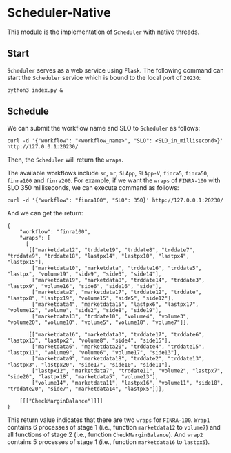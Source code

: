 # Scheduler-Native

This module is the implementation of `Scheduler` with native threads.

## Start
`Scheduler` serves as a web service using `Flask`. The following command can start the `Scheduler` service which is bound to the local port of `20230`:
```
python3 index.py &
```

## Schedule
We can submit the workflow name and SLO to `Scheduler` as follows:
```
curl -d '{"workflow": "<workflow_name>", "SLO": <SLO_in_millisecond>}' http://127.0.0.1:20230/
```
Then, the `Scheduler` will return the `wraps`.

The available workflows include `sn`, `mr`, `SLApp`, `SLApp-V`, `finra5`, `finra50`, `finra100` and `finra200`.
For example, if we want the `wraps` of `FINRA-100` with SLO 350 milliseconds, we can execute command as follows:
```
curl -d '{"workflow": "finra100", "SLO": 350}' http://127.0.0.1:20230/
```
And we can get the return:
```
{
    "workflow": "finra100", 
    "wraps": [
      [
       [["marketdata12", "trddate19", "trddate8", "trddate7", "trddate9", "trddate18", "lastpx14", "lastpx10", "lastpx4", "lastpx15"], 
        ["marketdata10", "marketdata", "trddate16", "trddate5", "lastpx", "volume19", "side9", "side3", "side14"], 
        ["marketdata19", "marketdata8", "trddate14", "trddate3", "lastpx9", "volume16", "side6", "side16", "side"], 
        ["marketdata2", "marketdata17", "trddate12", "trddate", "lastpx8", "lastpx19", "volume15", "side5", "side12"], 
        ["marketdata4", "marketdata15", "lastpx6", "lastpx17", "volume12", "volume", "side2", "side8", "side19"], 
        ["marketdata13", "trddate10", "volume4", "volume3", "volume20", "volume10", "volume5", "volume18", "volume7"]],

       [["marketdata16", "marketdata3", "trddate17", "trddate6", "lastpx13", "lastpx2", "volume8", "side4", "side15"],
        ["marketdata6", "marketdata20", "trddate4", "trddate15", "lastpx11", "volume9", "volume6", "volume17", "side13"],
        ["marketdata9", "marketdata18", "trddate2", "trddate13", "lastpx3", "lastpx20", "side17", "side10", "side11"], 
        ["lastpx12", "marketdata7", "trddate11", "volume2", "lastpx7", "side20", "lastpx18", "marketdata5", "volume13"], 
        ["volume14", "marketdata11", "lastpx16", "volume11", "side18", "trddate20", "side7", "marketdata14", "lastpx5"]]], 

    [[["CheckMarginBalance"]]]]
}
```
This return value indicates that there are two `wraps` for `FINRA-100`. `Wrap1` contains 6 processes of stage 1 (i.e., function `marketdata12` to `volume7`) and all functions of stage 2 (i.e., function `CheckMarginBalance`). And `wrap2` contains 5 processes of stage 1 (i.e., function `marketdata16` to `lastpx5`).